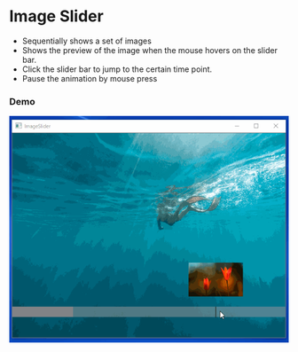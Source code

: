 
# Image Slider

* Sequentially shows a set of images
* Shows the preview of the image when the mouse hovers on the slider bar.
* Click the slider bar to jump to the certain time point.
* Pause the animation by mouse press

### Demo
![text](./demo.gif)
